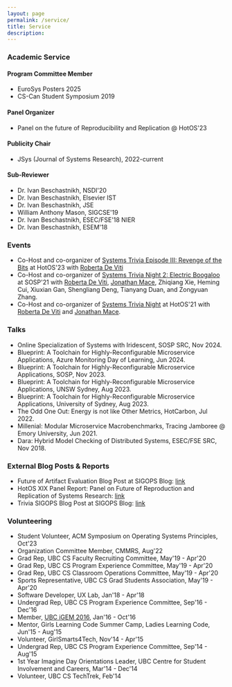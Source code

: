 ```yaml
---
layout: page
permalink: /service/
title: Service
description:
---
```


### Academic Service

#### Program Committee Member

+ EuroSys Posters 2025
+ CS-Can Student Symposium 2019

#### Panel Organizer

+ Panel on the future of Reproducibility and Replication @ HotOS'23

#### Publicity Chair

+ JSys (Journal of Systems Research), 2022-current

#### Sub-Reviewer

+ Dr. Ivan Beschastnikh, NSDI'20
+ Dr. Ivan Beschastnikh, Elsevier IST
+ Dr. Ivan Beschastnikh, JSE
+ William Anthony Mason, SIGCSE'19
+ Dr. Ivan Beschastnikh, ESEC/FSE'18 NIER
+ Dr. Ivan Beschastnikh, ESEM'18

### Events

+ Co-Host and co-organizer of [Systems Trivia Episode III: Revenge of the Bits](https://systemstrivia.github.io/) at HotOS'23 with [Roberta De Viti](https://people.mpi-sws.org/~rdeviti)
+ Co-Host and co-organizer of [Systems Trivia Night 2: Electric Boogaloo](https://systemstrivia.github.io/) at SOSP'21 with [Roberta De Viti](https://people.mpi-sws.org/~rdeviti), [Jonathan Mace](https://people.mpi-sws.org/~jcmace), Zhiqiang Xie, Heming Cui, Xiuxian Gan, Shengliang Deng, Tianyang Duan, and Zongyuan Zhang.
+ Co-Host and co-organizer of [Systems Trivia Night](https://systemstrivia.github.io/) at HotOS'21 with [Roberta De Viti](https://people.mpi-sws.org/~rdeviti) and [Jonathan Mace](https://people.mpi-sws.org/~jcmace).

### Talks

+ Online Specialization of Systems with Iridescent, SOSP SRC, Nov 2024.
+ Blueprint: A Toolchain for Highly-Reconfigurable Microservice Applications, Azure Monitoring Day of Learning, Jun 2024.
+ Blueprint: A Toolchain for Highly-Reconfigurable Microservice Applications, SOSP, Nov 2023.
+ Blueprint: A Toolchain for Highly-Reconfigurable Microservice Applications, UNSW Sydney, Aug 2023.
+ Blueprint: A Toolchain for Highly-Reconfigurable Microservice Applications, University of Sydney, Aug 2023.
+ The Odd One Out: Energy is not like Other Metrics, HotCarbon, Jul 2022.
+ Millenial: Modular Microservice Macrobenchmarks, Tracing Jamboree @ Emory University, Jun 2021.
+ Dara: Hybrid Model Checking of Distributed Systems, ESEC/FSE SRC, Nov 2018.

### External Blog Posts & Reports

+ Future of Artifact Evaluation Blog Post at SIGOPS Blog: [link](https://www.sigops.org/2023/artifact-evaluation-theory-and-practice/)
+ HotOS XIX Panel Report: Panel on Future of Reproduction and Replication of Systems Research: [link](https://arxiv.org/abs/2308.05762)
+ Trivia SIGOPS Blog Post at SIGOPS Blog: [link](https://www.sigops.org/2023/systems-trivia-behind-the-scenes/)

### Volunteering

+ Student Volunteer, ACM Symposium on Operating Systems Principles, Oct'23
+ Organization Committee Member, CMMRS, Aug'22
+ Grad Rep, UBC CS Faculty Recruiting Committee, May'19 - Apr'20
+ Grad Rep, UBC CS Program Experience Committee, May'19 - Apr'20
+ Grad Rep, UBC CS Classroom Operations Committee, May'19 - Apr'20
+ Sports Representative, UBC CS Grad Students Association, May'19 - Apr'20
+ Software Developer, UX Lab, Jan'18 - Apr'18
+ Undergrad Rep, UBC CS Program Experience Committee, Sep'16 - Dec'16
+ Member, [UBC iGEM 2016](http://2016.igem.org/Team:British_Columbia), Jan'16 - Oct'16
+ Mentor, Girls Learning Code Summer Camp, Ladies Learning Code, Jun'15 - Aug'15
+ Volunteer, GirlSmarts4Tech, Nov'14 - Apr'15
+ Undergrad Rep, UBC CS Program Experience Committee, Sep'14 - Aug'15
+ 1st Year Imagine Day Orientations Leader, UBC Centre for Student Involvement and Careers, Mar'14 - Dec'14
+ Volunteer, UBC CS TechTrek, Feb'14